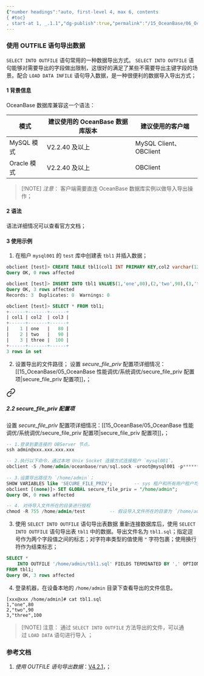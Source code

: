 ```yaml
---
{"number headings":"auto, first-level 4, max 6, contents
{ #toc}
, start-at 1, _.1.1","dg-publish":true,"permalink":"/15_OceanBase/06_OceanBase 数据迁移/从文件迁移数据到 OB 数据库/使用 OUTFILE 语句导出数据/","dgPassFrontmatter":true}
---
```




### 使用 OUTFILE 语句导出数据
`SELECT INTO OUTFILE` 语句常用的一种数据导出方式。 `SELECT INTO OUTFILE` 语句能够对需要导出的字段做出限制，这很好的满足了某些不需要导出主键字段的场景。配合 `LOAD DATA INFILE` 语句导入数据，是一种很便利的数据导入导出方式；

#### 1 背景信息
OceanBase 数据库兼容这一个语法：

| 模式        | 建议使用的 OceanBase 数据库版本 | 建议使用的客户端              |
| --------- | --------------------- | --------------------- |
| MySQL 模式  | V2.2.40 及以上           | MySQL Client、OBClient |
| Oracle 模式 | V2.2.40 及以上           | OBClient              |

> [!NOTE] *注意*：
> 客户端需要直连 OceanBase 数据库实例以做导入导出操作；

#### 2 语法
语法详细情况可以查看官方文档；


#### 3 使用示例
1. 在租户 `mysql001` 的 `test` 库中创建表 `tbl1` 并插入数据；
```sql
obclient [test]> CREATE TABLE tbl1(col1 INT PRIMARY KEY,col2 varchar(128),col3 INT);
Query OK, 0 rows affected

obclient [test]> INSERT INTO tbl1 VALUES(1,'one',80),(2,'two',90),(3,'three',100);
Query OK, 3 rows affected
Records: 3  Duplicates: 0  Warnings: 0

obclient [test]> SELECT * FROM tbl1;
+------+-------+------+
| col1 | col2  | col3 |
+------+-------+------+
|    1 | one   |   80 |
|    2 | two   |   90 |
|    3 | three |  100 |
+------+-------+------+
3 rows in set
```

2. 设置导出的文件路径；
设置 *secure_file_priv* 配置项详细情况：[[15_OceanBase/05_OceanBase 性能调优/系统调优/secure_file_priv 配置项\|secure_file_priv 配置项]]，；

<div class="transclusion internal-embed is-loaded"><a class="markdown-embed-link" href="/15-ocean-base/06-ocean-base/ob/load-data/#2-2-secure-file-priv" aria-label="Open link"><svg xmlns="http://www.w3.org/2000/svg" width="24" height="24" viewBox="0 0 24 24" fill="none" stroke="currentColor" stroke-width="2" stroke-linecap="round" stroke-linejoin="round" class="svg-icon lucide-link"><path d="M10 13a5 5 0 0 0 7.54.54l3-3a5 5 0 0 0-7.07-7.07l-1.72 1.71"></path><path d="M14 11a5 5 0 0 0-7.54-.54l-3 3a5 5 0 0 0 7.07 7.07l1.71-1.71"></path></svg></a><div class="markdown-embed">



##### 2.2 secure_file_priv 配置项
设置 _secure_file_priv_ 配置项详细情况：[[15_OceanBase/05_OceanBase 性能调优/系统调优/secure_file_priv 配置项\|secure_file_priv 配置项]]，；
```sql
-- 1.登录到要连接的 OBServer 节点。
ssh admin@xxx.xxx.xxx.xxx

-- 2.执行以下命令，通过本地 Unix Socket 连接方式连接租户 `mysql001`。
obclient -S /home/admin/oceanbase/run/sql.sock -uroot@mysql001 -p******
 
-- 3.设置导出路径为 `/home/admin`；
SHOW VARIABLES like 'SECURE_FILE_PRIV';        -- sys 租户和所有用户租户均可以查询
obclient [(none)]> SET GLOBAL secure_file_priv = "/home/admin";
Query OK, 0 rows affected

-- 4. 对待导入文件所在的目录进行授权
chmod -R 755 /home/admin/test         -- 假设导入文件所在的目录为 `/home/admin/test`；
```



</div></div>



3. 使用 `SELECT INTO OUTFILE` 语句导出表数据
重新连接数据库后，使用 `SELECT INTO OUTFILE` 语句导出表 `tbl1` 中的数据。导出文件名为 `tbl1.sql`；指定逗号作为两个字段值之间的标志；对字符串类型的值使用 `"` 字符包裹；使用换行符作为结束标志；

```sql
SELECT * 
	INTO OUTFILE '/home/admin/tbl1.sql' FIELDS TERMINATED BY ',' OPTIONALLY ENCLOSED BY '"' LINES TERMINATED BY '\n' 
FROM tbl1;
Query OK, 3 rows affected
```

4. 登录机器，在设备本地的 `/home/admin` 目录下查看导出的文件信息。
```shell
[xxx@xxx /home/admin]# cat tbl1.sql
1,"one",80
2,"two",90
3,"three",100
```


> [!NOTE] 注意：
> 通过 `SELECT INTO OUTFILE` 方法导出的文件，可以通过 `LOAD DATA` 语句进行导入 ；





### 参考文档
1. *使用 OUTFILE 语句导出数据*：[V4.2.1](https://www.oceanbase.com/docs/common-oceanbase-database-cn-1000000000218020)，；


